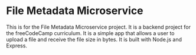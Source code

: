 # File Metadata Microservice

This is for the File Metadata Microservice project. It is a backend project for the freeCodeCamp curriculum. It is a simple app that allows a user to upload a file and receive the file size in bytes. It is built with Node.js and Express.
